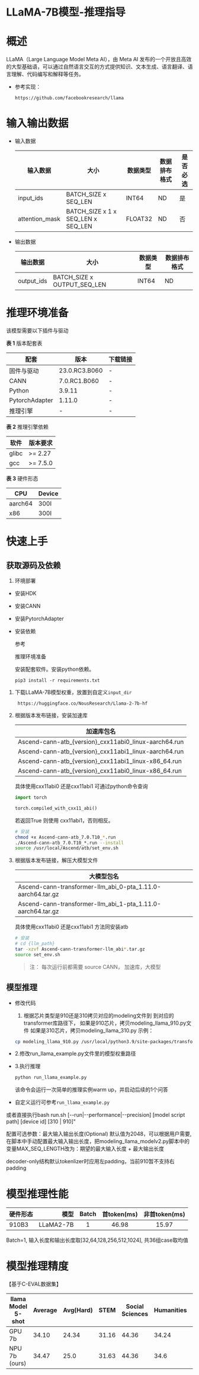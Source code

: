#  LLaMA-7B模型-推理指导

# 概述

LLaMA（Large Language Model Meta AI），由 Meta AI 发布的一个开放且高效的大型基础语，可以通过自然语言交互的方式提供知识、文本生成、语言翻译、语言理解、代码编写和解释等任务。

- 参考实现：

  ```
  https://github.com/facebookresearch/llama
  ```

# 输入输出数据

- 输入数据

  | 输入数据       | 大小                               | 数据类型 | 数据排布格式 | 是否必选 |
  | -------------- | ---------------------------------- | -------- | ------------ | -------- |
  | input_ids      | BATCH_SIZE x SEQ_LEN               | INT64    | ND           | 是       |
  | attention_mask | BATCH_SIZE x 1 x SEQ_LEN x SEQ_LEN | FLOAT32  | ND           | 否       |

- 输出数据

  | 输出数据   | 大小                        | 数据类型 | 数据排布格式 |
  | ---------- | --------------------------- | -------- | ------------ |
  | output_ids | BATCH_SIZE x OUTPUT_SEQ_LEN | INT64    | ND           |

# 推理环境准备

该模型需要以下插件与驱动

**表 1** 版本配套表

| 配套           | 版本          | 下载链接 |
| -------------- | ------------- | -------- |
| 固件与驱动     | 23.0.RC3.B060 | -        |
| CANN           | 7.0.RC1.B060  | -        |
| Python         | 3.9.11        | -        |
| PytorchAdapter | 1.11.0        | -        |
| 推理引擎       | -             | -        |

**表 2** 推理引擎依赖

| 软件  | 版本要求 |
| ----- | -------- |
| glibc | >= 2.27  |
| gcc   | >= 7.5.0 |

**表 3** 硬件形态

| CPU     | Device |
| ------- | ------ |
| aarch64 | 300I   |
| x86     | 300I   |

# 快速上手

## 获取源码及依赖

1. 环境部署

- 安装HDK

- 安装CANN

- 安装PytorchAdapter

- 安装依赖

  参考

  推理环境准备

  安装配套软件。安装python依赖。

  ```
  pip3 install -r requirements.txt
  ```

1. 下载LLaMA-7B模型权重，放置到自定义`input_dir`

   ```
    https://huggingface.co/NousResearch/Llama-2-7b-hf
   ```

2. 根据版本发布链接，安装加速库 

   | 加速库包名                                            |
   | ----------------------------------------------------- |
   | Ascend-cann-atb_{version}_cxx11abi0_linux-aarch64.run |
   | Ascend-cann-atb_{version}_cxx11abi1_linux-aarch64.run |
   | Ascend-cann-atb_{version}_cxx11abi1_linux-x86_64.run  |
   | Ascend-cann-atb_{version}_cxx11abi0_linux-x86_64.run  |

   具体使用cxx11abi0 还是cxx11abi1 可通过python命令查询

   ```python
   import torch
   
   torch.compiled_with_cxx11_abi()
   ```

   若返回True 则使用 cxx11abi1，否则相反。

   ```bash
   # 安装
   chmod +x Ascend-cann-atb_7.0.T10_*.run
   ./Ascend-cann-atb_7.0.T10_*.run --install
   source /usr/local/Ascend/atb/set_env.sh
   ```

3. 根据版本发布链接，解压大模型文件

   | 大模型包名                                                  |
   | ----------------------------------------------------------- |
   | Ascend-cann-transformer-llm_abi_0-pta_1.11.0-aarch64.tar.gz |
   | Ascend-cann-transformer-llm_abi_1-pta_1.11.0-aarch64.tar.gz |

    具体使用cxx11abi0 还是cxx11abi1 方法同安装atb

   ```bash
   # 安装
   # cd {llm_path}
   tar -xzvf Ascend-cann-transformer-llm_abi*.tar.gz
   source set_env.sh
   ```

   > 注： 每次运行前都需要 source CANN， 加速库，大模型

## 模型推理

- 修改代码

  1. 根据芯片类型是910还是310拷贝对应的modeling文件到 到对应的transformer库路径下，
  如果是910芯片，拷贝modeling_llama_910.py文件
  如果是310芯片，拷贝modeling_llama_310.py
  示例：

    ```bash
  cp modeling_llama_910.py /usr/local/python3.9/site-packages/transformers/models/llama/modeling_llama.py
    ```

- 2.修改run_llama_example.py文件里的模型权重路径
  


- 3.执行推理

  ```bash
  python run_llama_example.py
  ```

  该命令会运行一次简单的推理实例warm up，并启动后续的1个问答

- 自定义运行可参考`run_llama_example.py`

或者直接执行bash run.sh [--run|--performance|--precision] [model script path] [device id] [310 | 910]"

配置可选参数：最大输入输出长度(Optional)
默认值为2048，可以根据用户需要, 在脚本中手动配置最大输入输出长度，把modeling_llama_modelv2.py脚本中的变量MAX_SEQ_LENGTH改为：期望的最大输入长度 + 最大输出长度

decoder-only结构默认tokenlizer时应用左padding，当前910暂不支持右padding

# 模型推理性能

| 硬件形态 | 模型 | Batch | 首token(ms) | 非首token(ms) |
| :-----| ----: | :----: |:----: |:----: |
| 910B3 | LLaMA2-7B | 1 | 46.98 | 15.97

Batch=1, 输入长度和输出长度取[32,64,128,256,512,1024], 共36组case取均值

# 模型推理精度

【基于C-EVAL数据集】

| llama Model 5-shot | Average | Avg(Hard) | STEM  | Social Sciences | Humanities | Others |
| ------------------ | ------- | --------- | ----- | --------------- | ---------- | ------ |
| GPU 7b             | 34.10   | 24.34     | 31.16 | 44.36           | 34.24      | 29.94  |
| NPU 7b (ours)      | 34.47   | 25.0      | 31.63 | 44.36           | 34.6       | 30.47  |

